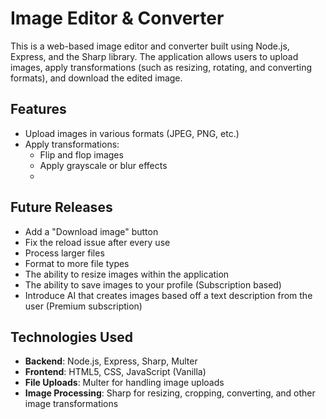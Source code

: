 # Image Editor & Converter
This is a web-based image editor and converter built using Node.js, Express, and the Sharp library. The application allows users to upload images, apply transformations (such as resizing, rotating, and converting formats), and download the edited image.

## Features
- Upload images in various formats (JPEG, PNG, etc.)
- Apply transformations:
  - Flip and flop images
  - Apply grayscale or blur effects
  - 
## Future Releases
- Add a "Download image" button
- Fix the reload issue after every use
- Process larger files
- Format to more file types
- The ability to resize images within the application
- The ability to save images to your profile (Subscription based)
- Introduce AI that creates images based off a text description from the user (Premium subscription)

## Technologies Used
- **Backend**: Node.js, Express, Sharp, Multer
- **Frontend**: HTML5, CSS, JavaScript (Vanilla)
- **File Uploads**: Multer for handling image uploads
- **Image Processing**: Sharp for resizing, cropping, converting, and other image transformations
